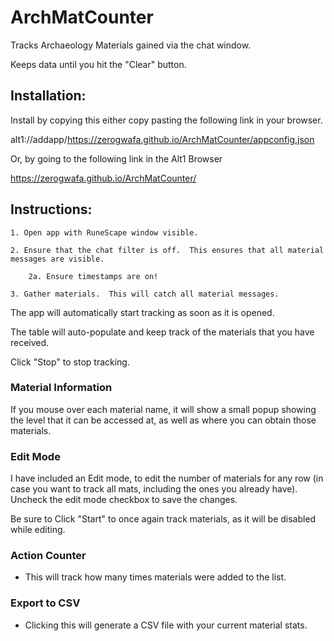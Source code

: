 # ArchMatCounter

Tracks Archaeology Materials gained via the chat window.

Keeps data until you hit the "Clear" button.

## Installation:
Install by copying this either copy pasting the following link in your browser. 

alt1://addapp/https://zerogwafa.github.io/ArchMatCounter/appconfig.json

Or, by going to the following link in the Alt1 Browser

https://zerogwafa.github.io/ArchMatCounter/

## Instructions:
    1. Open app with RuneScape window visible.

    2. Ensure that the chat filter is off.  This ensures that all material messages are visible.
    
        2a. Ensure timestamps are on!
    
    3. Gather materials.  This will catch all material messages.

The app will automatically start tracking as soon as it is opened.

The table will auto-populate and keep track of the materials that you have received.

Click "Stop" to stop tracking.

### Material Information

If you mouse over each material name, it will show a small popup showing the level that it can be accessed at, as well as where you can obtain those materials.

### Edit Mode

I have included an Edit mode, to edit the number of materials for any row (in case you want to track all mats, including the ones you already have).  Uncheck the edit mode checkbox to save the changes.

Be sure to Click "Start" to once again track materials, as it will be disabled while editing.


### Action Counter
- This will track how many times materials were added to the list.

### Export to CSV
- Clicking this will generate a CSV file with your current material stats.  
